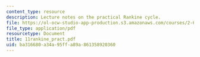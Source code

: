 ```yaml
---
content_type: resource
description: Lecture notes on the practical Rankine cycle.
file: https://ol-ocw-studio-app-production.s3.amazonaws.com/courses/2-611-marine-power-and-propulsion-fall-2006/ba316680a34a95ffa89a861358920360_11rankine_pract.pdf
file_type: application/pdf
resourcetype: Document
title: 11rankine_pract.pdf
uid: ba316680-a34a-95ff-a89a-861358920360
---
```

